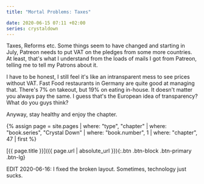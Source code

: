 ```yaml
---
title: "Mortal Problems: Taxes"

date: 2020-06-15 07:11 +02:00
series: crystaldown
---
```

Taxes, Reforms etc. Some things seem to have changed and starting in July, Patreon needs to put VAT on the pledges from some more countries.
At least, that's what I understand from the loads of mails I got from Patreon, telling me to tell my Patrons about it.

I have to be honest, I still feel it's like an intransparent mess to see prices without VAT.
Fast Food restaurants in Germany are quite good at managing that.
There's 7% on takeout, but 19% on eating in-house.
It doesn't matter you always pay the same.
I guess that's the European idea of transparency?
What do you guys think?

Anyway, stay healthy and enjoy the chapter.

{% assign page = site.pages
  | where: "type", "chapter"
  | where: "book.series", "Crystal Down"
  | where: "book.number", 1
  | where: "chapter", 47
  | first %}

[{{ page.title }}]({{ page.url | absolute_url }}){:.btn .btn-block .btn-primary .btn-lg}
<!--more-->

EDIT 2020-06-16: I fixed the broken layout. Sometimes, technology just sucks.
